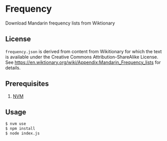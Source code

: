 # Frequency

Download Mandarin frequency lists from Wiktionary

## License

`frequency.json` is derived from content from Wikitionary for which the text is available under the Creative Commons Attribution-ShareAlike License. See https://en.wiktionary.org/wiki/Appendix:Mandarin_Frequency_lists for details.

## Prerequisites

1. [NVM](https://github.com/nvm-sh/nvm)

## Usage

```sh
$ nvm use
$ npm install
$ node index.js
```
